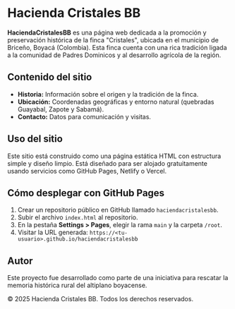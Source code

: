 # Hacienda Cristales BB

**HaciendaCristalesBB** es una página web dedicada a la promoción y preservación histórica de la finca "Cristales", ubicada en el municipio de Briceño, Boyacá (Colombia). Esta finca cuenta con una rica tradición ligada a la comunidad de Padres Dominicos y al desarrollo agrícola de la región.

## Contenido del sitio

- **Historia:** Información sobre el origen y la tradición de la finca.
- **Ubicación:** Coordenadas geográficas y entorno natural (quebradas Guayabal, Zapote y Sabamá).
- **Contacto:** Datos para comunicación y visitas.

## Uso del sitio

Este sitio está construido como una página estática HTML con estructura simple y diseño limpio. Está diseñado para ser alojado gratuitamente usando servicios como GitHub Pages, Netlify o Vercel.

## Cómo desplegar con GitHub Pages

1. Crear un repositorio público en GitHub llamado `haciendacristalesbb`.
2. Subir el archivo `index.html` al repositorio.
3. En la pestaña **Settings > Pages**, elegir la rama `main` y la carpeta `/root`.
4. Visitar la URL generada: `https://<tu-usuario>.github.io/haciendacristalesbb`

## Autor

Este proyecto fue desarrollado como parte de una iniciativa para rescatar la memoria histórica rural del altiplano boyacense.

&copy; 2025 Hacienda Cristales BB. Todos los derechos reservados.
